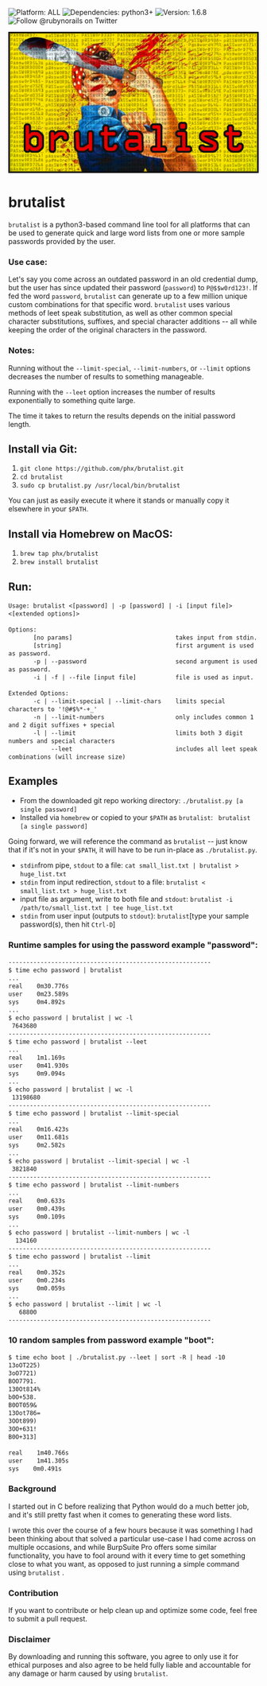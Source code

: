![Platform: ALL](https://img.shields.io/badge/platform-ALL-green)
![Dependencies: python3+](https://img.shields.io/badge/dependencies-python3+-blue)
![Version: 1.6.8](https://img.shields.io/badge/version-1.6.8-green)
![Follow @rubynorails on Twitter](https://img.shields.io/twitter/follow/rubynorails?label=follow&style=social)


![brutalist](./brutalist.png?raw=true)

# brutalist
`brutalist` is a python3-based command line tool for all platforms that can be used to generate quick and large word lists from one or more sample passwords provided by the user.

### Use case:
Let's say you come across an outdated password in an old credential dump, but the user has since updated their password (`password`) to `P@$$w0rd123!`.
If fed the word `password`, `brutalist` can generate up to a few million unique custom combinations for that specific word.
`brutalist` uses various methods of leet speak substitution, as well as other common special character substitutions, suffixes, and special character additions -- all while keeping the order of the original characters in the password.

### Notes:
Running without the `--limit-special`, `--limit-numbers`, or `--limit` options decreases the number of results to something manageable.

Running with the `--leet` option increases the number of results exponentially to something quite large.

The time it takes to return the results depends on the initial password length.

## Install via Git:
1. `git clone https://github.com/phx/brutalist.git`
2. `cd brutalist`
3. `sudo cp brutalist.py /usr/local/bin/brutalist`

You can just as easily execute it where it stands or manually copy it elsewhere in your `$PATH`.

## Install via Homebrew on MacOS:
1. `brew tap phx/brutalist`
2. `brew install brutalist`

## Run:
```
Usage: brutalist <[password] | -p [password] | -i [input file]> <[extended options]>

Options:
       [no params]                             takes input from stdin.
       [string]                                first argument is used as password.
       -p | --password                         second argument is used as password.
       -i | -f | --file [input file]           file is used as input.

Extended Options:
       -c | --limit-special | --limit-chars    limits special characters to '!@#$%*-+_'
       -n | --limit-numbers                    only includes common 1 and 2 digit suffixes + special
       -l | --limit                            limits both 3 digit numbers and special characters
            --leet                             includes all leet speak combinations (will increase size)
```
## Examples
- From the downloaded git repo working directory:
 `./brutalist.py [a single password]`
- Installed via `homebrew` or copied to your `$PATH` as `brutalist`:
` brutalist [a single password]`
 
Going forward, we will reference the command as `brutalist` -- just know that if it's not in your `$PATH`, it will have to be run in-place as `./brutalist.py`.

- `stdin`from pipe, `stdout` to a file:
`cat small_list.txt | brutalist > huge_list.txt`
- `stdin` from input redirection, `stdout` to a file:
`brutalist < small_list.txt > huge_list.txt`
- input file as argument, write to both file and `stdout`:
`brutalist -i /path/to/small_list.txt | tee huge_list.txt`
- `stdin` from user input (outputs to `stdout`):
`brutalist`[type your sample password(s), then hit `Ctrl-D`]

### Runtime samples for using the password example "password":
```
---------------------------------------------------------
$ time echo password | brutalist
...
real    0m30.776s
user    0m23.589s
sys     0m4.892s
...
$ echo password | brutalist | wc -l
 7643680
---------------------------------------------------------
$ time echo password | brutalist --leet
...
real    1m1.169s
user    0m41.930s
sys     0m9.094s
...
$ echo password | brutalist | wc -l
 13198680
---------------------------------------------------------
$ time echo password | brutalist --limit-special
...
real    0m16.423s
user    0m11.681s
sys     0m2.582s
...
$ echo password | brutalist --limit-special | wc -l
 3821840
---------------------------------------------------------
$ time echo password | brutalist --limit-numbers
...
real    0m0.633s
user    0m0.439s
sys     0m0.109s
...
$ echo password | brutalist --limit-numbers | wc -l
  134160
---------------------------------------------------------
$ time echo password | brutalist --limit
...
real    0m0.352s
user    0m0.234s
sys     0m0.059s
...
$ echo password | brutalist --limit | wc -l
   68800
---------------------------------------------------------
```
### 10 random samples from password example "boot":
```
$ time echo boot | ./brutalist.py --leet | sort -R | head -10
13oOT225)
3oO7721)
BOO7791.
130Ot814%
b0O+538.
B0OT059&
13Oot786=
3OOt899)
3OO+631!
B0O+313]

real    1m40.766s
user    1m41.305s
sys    0m0.491s
```

### Background
I started out in C before realizing that Python would do a much better job, and it's still pretty fast when it comes to generating these word lists.

I wrote this over the course of a few hours because it was something I had been thinking about that solved a particular use-case I had come across on multiple occasions, and while BurpSuite Pro offers some similar functionality, you have to fool around with it every time to get something close to what you want, as opposed to just running a simple command using `brutalist` . 

### Contribution
If you want to contribute or help clean up and optimize some code, feel free to submit a pull request.

### Disclaimer
By downloading and running this software, you agree to only use it for ethical purposes and also agree to be held fully liable and accountable for any damage or harm caused by using `brutalist`.

